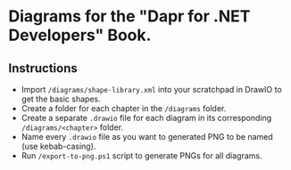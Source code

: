 # Diagrams for the "Dapr for .NET Developers" Book.

## Instructions

- Import `/diagrams/shape-library.xml` into your scratchpad in DrawIO to get the basic shapes.
- Create a folder for each chapter in the `/diagrams` folder.
- Create a separate `.drawio` file for each diagram in its corresponding `/diagrams/<chapter>` folder.
- Name every `.drawio` file as you want to generated PNG to be named (use kebab-casing).
- Run `/export-to-png.ps1` script to generate PNGs for all diagrams.
